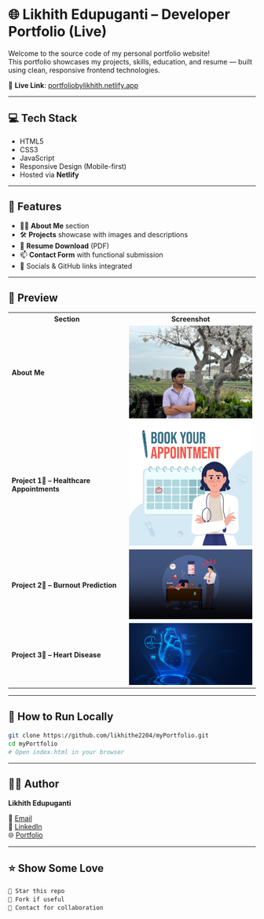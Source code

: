 # 🌐 Likhith Edupuganti – Developer Portfolio (Live)

Welcome to the source code of my personal portfolio website!  
This portfolio showcases my projects, skills, education, and resume — built using clean, responsive frontend technologies.

📍 **Live Link**: [portfoliobylikhith.netlify.app](https://portfoliobylikhith.netlify.app/)

---

## 💻 Tech Stack

- HTML5  
- CSS3  
- JavaScript  
- Responsive Design (Mobile-first)  
- Hosted via **Netlify**

---

## 🧩 Features

- 🧑‍💼 **About Me** section
- 🛠️ **Projects** showcase with images and descriptions  
- 📄 **Resume Download** (PDF)
- 📫 **Contact Form** with functional submission  
- 🔗 Socials & GitHub links integrated

---

## 📸 Preview

<div align="center">

<table>
  <tr>
    <th>Section</th>
    <th>Screenshot</th>
  </tr>
  <tr>
    <td><b>About Me</b></td>
    <td><img src="./About me.JPG" alt="About Me" width="300"/></td>
  </tr>
  <tr>
    <td><b>Project 1🎯 – Healthcare Appointments</b></td>
    <td><img src="./HealthCareAppointSyst.jpg" alt="Healthcare App" width="300"/></td>
  </tr>
  <tr>
    <td><b>Project 2🎯 – Burnout Prediction</b></td>
    <td><img src="./Employee-Burnout.jpg" alt="Burnout Prediction" width="300"/></td>
  </tr>
  <tr>
    <td><b>Project 3🎯 – Heart Disease</b></td>
    <td><img src="./HeartDiseasePred.png" alt="Heart Disease" width="300"/></td>
  </tr>
</table>

</div>

---

## 🚀 How to Run Locally

```bash
git clone https://github.com/likhithe2204/myPortfolio.git
cd myPortfolio
# Open index.html in your browser
```

---

## 👨‍💻 Author

**Likhith Edupuganti**

📧 [Email](mailto:likhith_edupuganti@srmap.edu.in)  
🔗 [LinkedIn](https://www.linkedin.com/in/likhithedupuganti)  
🌐 [Portfolio](https://portfoliobylikhith.netlify.app/)

---

## ⭐ Show Some Love

```bash
🌟 Star this repo
🍴 Fork if useful
📩 Contact for collaboration

